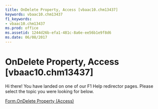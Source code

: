 ```yaml
---
title: OnDelete Property, Access [vbaac10.chm13437]
keywords: vbaac10.chm13437
f1_keywords:
- vbaac10.chm13437
ms.prod: office
ms.assetid: 1244d26b-efa1-481c-8a6e-ee56b1e9f8d6
ms.date: 06/08/2017
---
```



# OnDelete Property, Access [vbaac10.chm13437]

Hi there! You have landed on one of our F1 Help redirector pages. Please select the topic you were looking for below.

[Form.OnDelete Property (Access)](http://msdn.microsoft.com/library/97cfb9eb-e1c7-a879-a8aa-d26ff337efbb%28Office.15%29.aspx)

